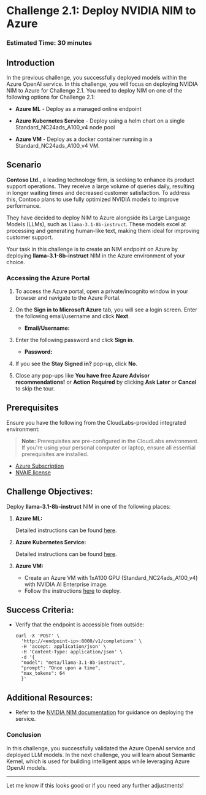 # Challenge 2.1: Deploy NVIDIA NIM to Azure

### Estimated Time: 30 minutes

## Introduction

In the previous challenge, you successfully deployed models within the Azure OpenAI service. In this challenge, you will focus on deploying NVIDIA NIM to Azure for Challenge 2.1. You need to deploy NIM on one of the following options for Challenge 2.1:

- **Azure ML** - Deploy as a managed online endpoint
  
- **Azure Kubernetes Service** - Deploy using a helm chart on a single Standard_NC24ads_A100_v4 node pool

- **Azure VM** - Deploy as a docker container running in a Standard_NC24ads_A100_v4 VM.

## Scenario

**Contoso Ltd.**, a leading technology firm, is seeking to enhance its product support operations. They receive a large volume of queries daily, resulting in longer waiting times and decreased customer satisfaction. To address this, Contoso plans to use fully optimized NVIDIA models to improve performance.

They have decided to deploy NIM to Azure alongside its Large Language Models (LLMs), such as `llama-3.1-8b-instruct`. These models excel at processing and generating human-like text, making them ideal for improving customer support.

Your task in this challenge is to create an NIM endpoint on Azure by deploying **llama-3.1-8b-instruct** NIM in the Azure environment of your choice.

### Accessing the Azure Portal

1. To access the Azure portal, open a private/incognito window in your browser and navigate to the Azure Portal.

1. On the **Sign in to Microsoft Azure** tab, you will see a login screen. Enter the following email/username and click **Next**.

   - **Email/Username:** <inject key="AzureAdUserEmail"></inject>

1. Enter the following password and click **Sign in**.

   - **Password:** <inject key="AzureAdUserPassword"></inject>

1. If you see the **Stay Signed in?** pop-up, click **No**.

1. Close any pop-ups like **You have free Azure Advisor recommendations!** or **Action Required** by clicking **Ask Later** or **Cancel** to skip the tour.

## Prerequisites

Ensure you have the following from the CloudLabs-provided integrated environment:

> **Note:** Prerequisites are pre-configured in the CloudLabs environment. If you're using your personal computer or laptop, ensure all essential prerequisites are installed.

- [Azure Subscription](https://azure.microsoft.com/en-us/free/)
- [NVAIE license](./Getting-NVAIE-License.md)

## Challenge Objectives:

Deploy **llama-3.1-8b-instruct** NIM in one of the following places:

1. **Azure ML:**

   Detailed instructions can be found [here](https://github.com/NVIDIA/nim-deploy/tree/main/cloud-service-providers/azure/azureml).

2. **Azure Kubernetes Service:**

   Detailed instructions can be found [here](https://github.com/NVIDIA/nim-deploy/tree/main/cloud-service-providers/azure/aks).

3. **Azure VM:**

   - Create an Azure VM with 1xA100 GPU (Standard_NC24ads_A100_v4) with NVIDIA AI Enterprise image.
   - Follow the instructions [here](https://docs.nvidia.com/nim/large-language-models/latest/getting-started.html) to deploy.

## Success Criteria:

- Verify that the endpoint is accessible from outside:
  ```
  curl -X 'POST' \
    'http://<endpoint-ip>:8000/v1/completions' \
    -H 'accept: application/json' \
    -H 'Content-Type: application/json' \
    -d '{
    "model": "meta/llama-3.1-8b-instruct",
    "prompt": "Once upon a time",
    "max_tokens": 64
    }'
  ```

## Additional Resources:

- Refer to the [NVIDIA NIM documentation](https://docs.nvidia.com/nim/large-language-models/latest/introduction.html) for guidance on deploying the service.

### Conclusion

In this challenge, you successfully validated the Azure OpenAI service and deployed LLM models. In the next challenge, you will learn about Semantic Kernel, which is used for building intelligent apps while leveraging Azure OpenAI models.

---

Let me know if this looks good or if you need any further adjustments!